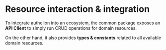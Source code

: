 # Resource interaction & integration

To integrate authelion into an ecosystem, the [common](../packages/common/index.md) package exposes an **API Client** to 
simply run CRUD operations for domain resources.

On the other hand, it also provides **types & constants** related to all available domain resources.
